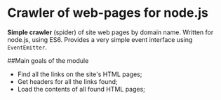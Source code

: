 # Crawler of web-pages for node.js

**Simple crawler** (spider) of site web pages by domain name. Written for node.js, using ES6. Provides a very simple event interface using `EventEmitter`.

##Main goals of the module

* Find all the links on the site's HTML pages;
* Get headers for all the links found;
* Load the contents of all found HTML pages;